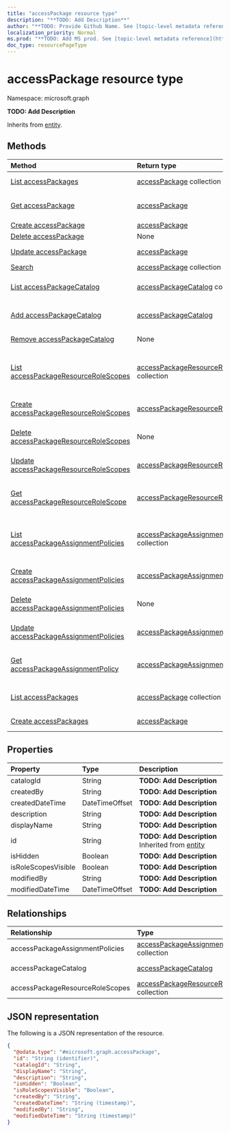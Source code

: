 ```yaml
---
title: "accessPackage resource type"
description: "**TODO: Add Description**"
author: "**TODO: Provide Github Name. See [topic-level metadata reference](https://msgo.azurewebsites.net/add/document/guidelines/metadata.html#topic-level-metadata)**"
localization_priority: Normal
ms.prod: "**TODO: Add MS prod. See [topic-level metadata reference](https://msgo.azurewebsites.net/add/document/guidelines/metadata.html#topic-level-metadata)**"
doc_type: resourcePageType
---
```


# accessPackage resource type


Namespace: microsoft.graph

**TODO: Add Description**


Inherits from [entity](../resources/entity.md).

## Methods
|Method|Return type|Description|
|:---|:---|:---|
|[List accessPackages](../api/accesspackage-list.md)|[accessPackage](../resources/accesspackage.md) collection|Get a list of the [accessPackage](../resources/accesspackage.md) objects and their properties.|
|[Get accessPackage](../api/accesspackage-get.md)|[accessPackage](../resources/accesspackage.md)|Read the properties and relationships of an [accessPackage](../resources/accesspackage.md) object.|
|[Create accessPackage](../api/accesspackage-post-accesspackages.md)|[accessPackage](../resources/accesspackage.md)|Create a new [accessPackage](../resources/accesspackage.md) object.|
|[Delete accessPackage](../api/accesspackage-delete.md)|None|Deletes an [accessPackage](../resources/accesspackage.md) object.|
|[Update accessPackage](../api/accesspackage-update.md)|[accessPackage](../resources/accesspackage.md)|Update the properties of an [accessPackage](../resources/accesspackage.md) object.|
|[Search](../api/accesspackage-search.md)|[accessPackage](../resources/accesspackage.md) collection|**TODO: Add Description**|
|[List accessPackageCatalog](../api/accesspackage-list-accesspackagecatalog.md)|[accessPackageCatalog](../resources/accesspackagecatalog.md) collection|Get the accessPackageCatalogs from the accessPackageCatalog navigation property.|
|[Add accessPackageCatalog](../api/accesspackage-post-accesspackagecatalog.md)|[accessPackageCatalog](../resources/accesspackagecatalog.md)|Add accessPackageCatalog by posting to the accessPackageCatalog collection.|
|[Remove accessPackageCatalog](../api/accesspackage-delete-accesspackagecatalog.md)|None|Remove an [accessPackageCatalog](../resources/accesspackagecatalog.md) object.|
|[List accessPackageResourceRoleScopes](../api/accesspackage-list-accesspackageresourcerolescopes.md)|[accessPackageResourceRoleScope](../resources/accesspackageresourcerolescope.md) collection|Get the accessPackageResourceRoleScopes from the accessPackageResourceRoleScopes navigation property.|
|[Create accessPackageResourceRoleScopes](../api/accesspackage-post-accesspackageresourcerolescopes.md)|[accessPackageResourceRoleScope](../resources/accesspackageresourcerolescope.md)|Create a new accessPackageResourceRoleScopes object.|
|[Delete accessPackageResourceRoleScopes](../api/accesspackage-delete-accesspackageresourcerolescopes.md)|None|Delete an [accessPackageResourceRoleScope](../resources/accesspackageresourcerolescope.md) object.|
|[Update accessPackageResourceRoleScopes](../api/accesspackage-update-accesspackageresourcerolescopes.md)|[accessPackageResourceRoleScope](../resources/accesspackageresourcerolescope.md)|Update the properties of an accessPackageResourceRoleScopes object.|
|[Get accessPackageResourceRoleScope](../api/accesspackageresourcerolescope-get.md)|[accessPackageResourceRoleScope](../resources/accesspackageresourcerolescope.md)|Read the properties and relationships of an [accessPackageResourceRoleScope](../resources/accesspackageresourcerolescope.md) object.|
|[List accessPackageAssignmentPolicies](../api/accesspackage-list-accesspackageassignmentpolicies.md)|[accessPackageAssignmentPolicy](../resources/accesspackageassignmentpolicy.md) collection|Get the accessPackageAssignmentPolicies from the accessPackageAssignmentPolicies navigation property.|
|[Create accessPackageAssignmentPolicies](../api/accesspackage-post-accesspackageassignmentpolicies.md)|[accessPackageAssignmentPolicy](../resources/accesspackageassignmentpolicy.md)|Create a new accessPackageAssignmentPolicies object.|
|[Delete accessPackageAssignmentPolicies](../api/accesspackage-delete-accesspackageassignmentpolicies.md)|None|Delete an [accessPackageAssignmentPolicy](../resources/accesspackageassignmentpolicy.md) object.|
|[Update accessPackageAssignmentPolicies](../api/accesspackage-update-accesspackageassignmentpolicies.md)|[accessPackageAssignmentPolicy](../resources/accesspackageassignmentpolicy.md)|Update the properties of an accessPackageAssignmentPolicies object.|
|[Get accessPackageAssignmentPolicy](../api/accesspackageassignmentpolicy-get.md)|[accessPackageAssignmentPolicy](../resources/accesspackageassignmentpolicy.md)|Read the properties and relationships of an [accessPackageAssignmentPolicy](../resources/accesspackageassignmentpolicy.md) object.|
|[List accessPackages](../api/accesspackagecatalog-list-accesspackages.md)|[accessPackage](../resources/accesspackage.md) collection|Get the accessPackages from the accessPackages navigation property.|
|[Create accessPackages](../api/accesspackagecatalog-post-accesspackages.md)|[accessPackage](../resources/accesspackage.md)|Create a new accessPackages object.|

## Properties
|Property|Type|Description|
|:---|:---|:---|
|catalogId|String|**TODO: Add Description**|
|createdBy|String|**TODO: Add Description**|
|createdDateTime|DateTimeOffset|**TODO: Add Description**|
|description|String|**TODO: Add Description**|
|displayName|String|**TODO: Add Description**|
|id|String|**TODO: Add Description** Inherited from [entity](../resources/entity.md)|
|isHidden|Boolean|**TODO: Add Description**|
|isRoleScopesVisible|Boolean|**TODO: Add Description**|
|modifiedBy|String|**TODO: Add Description**|
|modifiedDateTime|DateTimeOffset|**TODO: Add Description**|

## Relationships
|Relationship|Type|Description|
|:---|:---|:---|
|accessPackageAssignmentPolicies|[accessPackageAssignmentPolicy](../resources/accesspackageassignmentpolicy.md) collection|**TODO: Add Description**|
|accessPackageCatalog|[accessPackageCatalog](../resources/accesspackagecatalog.md)|**TODO: Add Description**|
|accessPackageResourceRoleScopes|[accessPackageResourceRoleScope](../resources/accesspackageresourcerolescope.md) collection|**TODO: Add Description**|

## JSON representation
The following is a JSON representation of the resource.
<!-- {
  "blockType": "resource",
  "keyProperty": "id",
  "@odata.type": "microsoft.graph.accessPackage",
  "baseType": "microsoft.graph.entity",
  "openType": false
}
-->
``` json
{
  "@odata.type": "#microsoft.graph.accessPackage",
  "id": "String (identifier)",
  "catalogId": "String",
  "displayName": "String",
  "description": "String",
  "isHidden": "Boolean",
  "isRoleScopesVisible": "Boolean",
  "createdBy": "String",
  "createdDateTime": "String (timestamp)",
  "modifiedBy": "String",
  "modifiedDateTime": "String (timestamp)"
}
```

